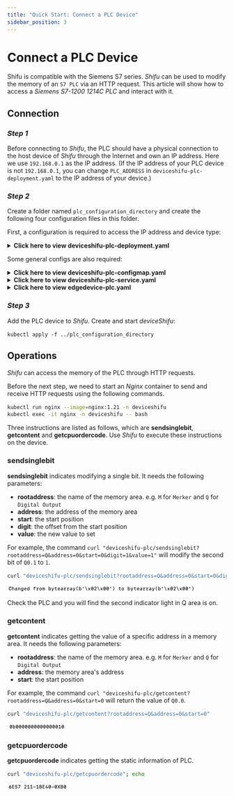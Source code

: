 ```yaml
---
title: "Quick Start: Connect a PLC Device"
sidebar_position: 3
---
```


# Connect a PLC Device

Shifu is compatible with the Siemens S7 series. *Shifu* can be used to modify the memory of an `S7 PLC` via an HTTP request. This article will show how to access a *Siemens S7-1200 1214C PLC* and interact with it.

<!-- You can also check [this video](https://youtu.be/SV73l52vDp8) on YouTube.-->

## Connection

### *Step 1*

Before connecting to *Shifu*, the PLC should have a physical connection to the host device of *Shifu* through the Internet and own an IP address. Here we use `192.168.0.1` as the IP address. (If the IP address of your PLC device is not `192.168.0.1`, you can change `PLC_ADDRESS` in `deviceshifu-plc-deployment.yaml` to the IP address of your device.)

### *Step 2*

Create a folder named `plc_configuration_directory` and create the following four configuration files in this folder.

First, a configuration is required to access the IP address and device type:

<details>
  <summary> <b>Click here to view deviceshifu-plc-deployment.yaml</b> </summary> 

```
apiVersion: apps/v1
kind: Deployment
metadata:
  labels:
    app: deviceshifu-plc-deployment
  name: deviceshifu-plc-deployment
  namespace: deviceshifu
spec:
  replicas: 1
  selector:
    matchLabels:
      app: deviceshifu-plc-deployment
  template:
    metadata:
      labels:
        app: deviceshifu-plc-deployment
    spec:
      containers:
        - image: edgehub/deviceshifu-http-http:v0.0.1
          name: deviceshifu-http
          ports:
            - containerPort: 8080
          volumeMounts:
            - name: deviceshifu-config
              mountPath: "/etc/edgedevice/config"
              readOnly: true
          env:
            - name: EDGEDEVICE_NAME
              value: "edgedevice-plc"
            - name: EDGEDEVICE_NAMESPACE
              value: "devices"
        - image: edgehub/plc-device:v0.0.1
          name: plc
          env:
            - name: PLC_ADDRESS
              value: "192.168.0.1"
            - name: PLC_RACK
              value: "0"        
            - name: PLC_SLOT
              value: "1"
            - name: PLC_CONTAINER_PORT
              value: "11111"
      volumes:
        - name: deviceshifu-config
          configMap:
            name: plc-configmap-0.0.1
      serviceAccountName: edgedevice-sa
      
```
</details>

Some general configs are also required:

<details>
  <summary> <b>Click here to view deviceshifu-plc-configmap.yaml</b> </summary>

```
apiVersion: v1
kind: ConfigMap
metadata:
  name: plc-configmap-0.0.1
  namespace: deviceshifu
data:
#    device name and image address
  driverProperties: |
    driverSku: PLC
    driverImage: plc-device:v0.0.1
    driverExecution: " "
#    available instructions
  instructions: |
    sendsinglebit:
    sendcontent:
    getcontent:
    getcpuordercode:
#    telemetry retrieval methods
#    in this example, a device_health telemetry is collected by calling hello instruction every 1 second
  telemetries: |
    device_health:
      properties:
        instruction: getcpuordercode
        initialDelayMs: 1000
        intervalMs: 1000
```
</details>

<details>
  <summary> <b>Click here to view deviceshifu-plc-service.yaml</b> </summary>

```
apiVersion: v1
kind: Service
metadata:
  labels:
    app: deviceshifu-plc-deployment
  name: deviceshifu-plc
  namespace: deviceshifu
spec:
  ports:
    - port: 80
      protocol: TCP
      targetPort: 8080
  selector:
    app: deviceshifu-plc-deployment
  type: LoadBalancer
```
</details>

<details>
  <summary> <b>Click here to view edgedevice-plc.yaml</b> </summary>

```
apiVersion: shifu.edgenesis.io/v1alpha1
kind: EdgeDevice
metadata:
  name: edgedevice-plc
  namespace: devices
spec:
  sku: "PLC"
  connection: Ethernet
  address: 0.0.0.0:11111
  protocol: HTTP
status:
  edgedevicephase: "Pending"
```
</details>

### *Step 3*

Add the PLC device to *Shifu*. Create and start *deviceShifu*:

```
kubectl apply -f ../plc_configuration_directory
```

## Operations

*Shifu* can access the memory of the PLC through HTTP requests.

Before the next step, we need to start an *Nginx* container to send and receive HTTP requests using the following commands.

```bash
kubectl run nginx --image=nginx:1.21 -n deviceshifu 
kubectl exec -it nginx -n deviceshifu -- bash
```

Three instructions are listed as follows, which are **sendsinglebit**, **getcontent** and **getcpuordercode**. Use *Shifu* to execute these instructions on the device.

### sendsinglebit

**sendsinglebit** indicates modifying a single bit. It needs the following parameters:

- **rootaddress**: the name of the memory area. e.g. `M` for `Merker` and `Q` for `Digital Output`
- **address**: the address of the memory area
- **start**: the start position
- **digit**: the offset from the start position
- **value**: the new value to set

For example, the command `curl "deviceshifu-plc/sendsinglebit?rootaddress=Q&address=0&start=0&digit=1&value=1"` will modify the second bit of `Q0.1` to `1`.

```bash
curl "deviceshifu-plc/sendsinglebit?rootaddress=Q&address=0&start=0&digit=1&value=1"; echo
```

![plc_result1](images/deviceshifu-plc_result1.png)  

Check the PLC and you will find the second indicator light in Q area is on.

### getcontent

**getcontent** indicates getting the value of a specific address in  a memory area. It needs the following parameters:

- **rootaddress**: the name of the memory area. e.g. `M` for `Merker` and `Q` for `Digital Output`
- **address**: the memory area's address
- **start**: the start position

For example, the command `curl "deviceshifu-plc/getcontent?rootaddress=Q&address=0&start=0` will return the value of `Q0.0`.

```bash
curl "deviceshifu-plc/getcontent?rootaddress=Q&address=0&start=0"
```

![plc_result2](images/deviceshifu-plc_result2.png)

### getcpuordercode

**getcpuordercode** indicates getting the static information of PLC.

```bash
curl "deviceshifu-plc/getcpuordercode"; echo
```

![plc_result3](images/deviceshifu-plc_result3.png)
